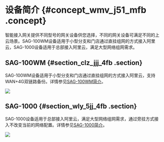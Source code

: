 # 设备简介 {#concept_wmv_j51_mfb .concept}

智能接入网关提供不同型号的网关设备供您选择，不同的网关设备可满足不同的上云场景。SAG-100WM设备适用于小型分支和门店通过直挂组网的方式接入阿里云，SAG-1000设备适用于总部接入阿里云，满足大型网络组网需求。

## SAG-100WM {#section_clz_jjj_4fb .section}

SAG-100WM设备适用于小型分支和门店通过直挂组网的方式接入阿里云，支持WAN+4G双链路备份。详情参见[SAG-100WM简介](../../../../intl.zh-CN/SAG-100WM配置指南/SAG-100WM简介.md#)。

![](http://static-aliyun-doc.oss-cn-hangzhou.aliyuncs.com/assets/img/23707/156163382114253_zh-CN.png)

## SAG-1000 {#section_wly_5jj_4fb .section}

SAG-1000设备适用于总部接入阿里云，满足大型网络组网需求，通过旁挂方式接入不改变当前的网络配置。详情参见[SAG-1000简介](../../../../intl.zh-CN/SAG-1000配置指南/SAG-1000简介.md#)。

![](http://static-aliyun-doc.oss-cn-hangzhou.aliyuncs.com/assets/img/23707/156163382114254_zh-CN.png)

